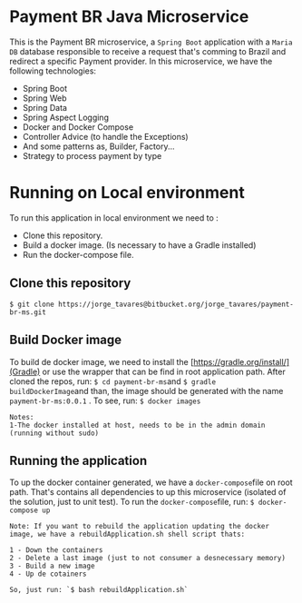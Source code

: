 # Payment BR Java Microservice

This is the Payment BR microservice, a `Spring Boot` application with a `Maria DB` database responsible to receive a request that's comming to Brazil and redirect a specific Payment provider.
In this microservice, we have the following technologies:

 - Spring Boot
 - Spring Web
 - Spring Data
 - Spring Aspect Logging
 - Docker and Docker Compose
 - Controller Advice (to handle the Exceptions)
 - And some patterns as, Builder, Factory...
 - Strategy to process payment by type

# Running on Local environment

To run this application in local environment we need to :

 * Clone this repository.
 * Build a docker image. (Is necessary to have a Gradle installed)
 * Run the docker-compose file.
 

## Clone this repository

`$ git clone https://jorge_tavares@bitbucket.org/jorge_tavares/payment-br-ms.git`

## Build Docker image

To build de docker image, we need to install the [https://gradle.org/install/](Gradle) or use the wrapper that can be find in root application path. After cloned the repos, run: `$ cd payment-br-ms`and `$ gradle buildDockerImage`and than, the image should be generated with the name  `payment-br-ms:0.0.1`
. To see, run: `$ docker images` 

	Notes: 
	1-The docker installed at host, needs to be in the admin domain (running without sudo)
	
## Running the application

To up the docker container generated, we have a `docker-compose`file on root path. That's contains all dependencies to up this microservice (isolated of the solution, just to unit test). To run the `docker-compose`file, run: `$ docker-compose up`

	Note: If you want to rebuild the application updating the docker image, we have a rebuildApplication.sh shell script thats:
	
	1 - Down the containers
	2 - Delete a last image (just to not consumer a desnecessary memory)
	3 - Build a new image
	4 - Up de cotainers
	
	So, just run: `$ bash rebuildApplication.sh`






